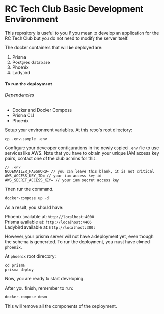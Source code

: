 # RC Tech Club Basic Development Environment

This repository is useful to you if you mean to develop an application for the RC Tech Club but you do not need to modify the server itself.

The docker containers that will be deployed are:

1. Prisma
2. Postgres database
3. Phoenix
4. Ladybird

#### To run the deployment

###### Dependencies

- Docker and Docker Compose
- Prisma CLI
- Phoenix

Setup your environment variables. At this repo's root directory:

```
cp .env.sample .env
```

Configure your developer configurations in the newly copied `.env` file to use services like AWS. Note that you have to obtain your unique IAM access key pairs, contact one of the club admins for this.

```
// .env
NODEMAILER_PASSWORD= // you can leave this blank, it is not critical
AWS_ACCESS_KEY_ID= // your iam access key id
AWS_SECRET_ACCESS_KEY= // your iam secret access key
```

Then run the command.

```
docker-compose up -d
```

As a result, you should have:

Phoenix available at: `http://localhost:4000`  
Prisma available at: `http://localhost:4466`  
Ladybird available at: `http://localhost:3001`

However, your prisma server will not have a deployment yet, even though the schema is generated. To run the deployment, you must have cloned `phoenix`.

At `phoenix` root directory:

```
cd prisma
prisma deploy
```

Now, you are ready to start developing.

After you finish, remember to run:

```
docker-compose down
```

This will remove all the components of the deployment.

